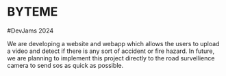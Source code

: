 # BYTEME
#DevJams 2024

We are developing a website and webapp which allows the users to upload a video and detect if there is any sort of accident or fire hazard. In future, we are planning to implement this project directly to the road survellience camera to send sos as quick as possible.

